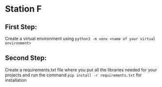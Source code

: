 # Station F

## First Step:  

Create a virtual environment using `python3 -m venv <name of your virtual environment>`

## Second Step: 
Create a requirements.txt file where you put all the libraries needed for your projects and run the command `pip install -r requirements.txt` for installation

